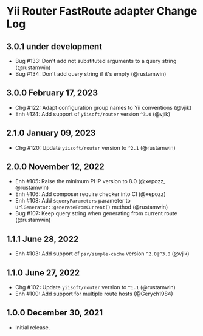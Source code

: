 # Yii Router FastRoute adapter Change Log

## 3.0.1 under development

- Bug #133: Don't add not substituted arguments to a query string (@rustamwin)
- Bug #134: Don't add query string if it's empty (@rustamwin)

## 3.0.0 February 17, 2023

- Chg #122: Adapt configuration group names to Yii conventions (@vjik)
- Enh #124: Add support of `yiisoft/router` version `^3.0` (@vjik)

## 2.1.0 January 09, 2023

- Chg #120: Update `yiisoft/router` version to `^2.1` (@rustamwin)

## 2.0.0 November 12, 2022

- Enh #105: Raise the minimum PHP version to 8.0 (@xepozz, @rustamwin)
- Enh #106: Add composer require checker into CI (@xepozz)
- Enh #108: Add `$queryParameters` parameter to `UrlGenerator::generateFromCurrent()` method (@rustamwin)
- Bug #107: Keep query string when generating from current route (@rustamwin)

## 1.1.1 June 28, 2022

- Enh #103: Add support of `psr/simple-cache` version `^2.0|^3.0` (@vjik)

## 1.1.0 June 27, 2022

- Chg #102: Update `yiisoft/router` version to `^1.1` (@rustamwin)
- Enh #100: Add support for multiple route hosts (@Gerych1984)

## 1.0.0 December 30, 2021

- Initial release.
